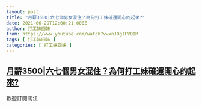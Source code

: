 ```yaml
---
layout: post
title: "月薪3500|六七個男女混住？為何打工妹確還開心的起來?"
date: 2021-06-29T12:00:21.000Z
author: 打工妹四妹
from: https://www.youtube.com/watch?v=xnJOgIFVQIM
tags: [ 打工妹四妹 ]
categories: [ 打工妹四妹 ]
---
```

<!--1624968021000-->
[月薪3500|六七個男女混住？為何打工妹確還開心的起來?](https://www.youtube.com/watch?v=xnJOgIFVQIM)
------

<div>
歡迎訂閱關注
</div>
